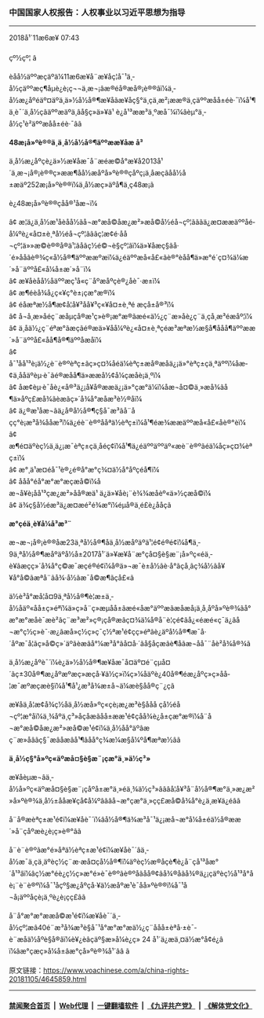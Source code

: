 ### 中国国家人权报告：人权事业以习近平思想为指导
------------------------

<div class="published">
 <span class="date" title="ä¸­å½æ¶é´">
  <time datetime="2018-11-06T07:43:36+08:00">
   2018å¹´11æ6æ¥ 07:43
  </time>
 </span>
</div>
<br/>
<div class="wsw">
 <span class="dateline">
  çº½çº¦ â
 </span>
 <p>
  èåå½äººæçäºä¼11æ6æ¥å¨æ¥åç¦å¯¹ä¸­å½çäººæç¶åµè¿è¡ç¬¬ä¸æ¬¡âæ®éå®æå®¡è®®âï¼ä¸­å½æ¿åºéäº¤äºä¸ä»½å½å®¶æ¥åãæ¥åç§°ä¸çä¸æ²¡ææ®ä¸çäººæåå±éè·¯ï¼å¹¶ä¸è¯´ä¸­å½çâäººæäºä¸âå§ç»ä»¥ä¹ è¿å¹³ææ³ä¸ºæå¯¼ï¼âèµ°ä¸­å½ç¹è²äººæåå±éè·¯âã
 </p>
 <p>
  <strong>
   48æ¡å»ºè®®ä¸ä¸­å½å½å®¶äººææ¥åæ å³
  </strong>
 </p>
 <p>
  ä¸­å½æ¿åºçè¿ä»½æ¥åæ¯å¨æéæ©å°æ¥å2013å¹´ä¸æ¬¡å®¡è®®ç»ææ¶åå½æåºå»ºè®®çåºç¡ä¸åæçãåå½å±æäº252æ¡å»ºè®®ï¼ä¸­å½æç»äºå¶ä¸­ç48æ¡ã
 </p>
 <p>
  è¿48æ¡å»ºè®®çåå®¹åæ¬ï¼
 </p>
 <p>
  â¢ æ¦ä¿ä¸­å½æ¹åèåå½ãå¬æ°æå©åæ¿æ²»æå©å½éå¬çº¦ãããä¿æ¤ææäººåé­å¼ºè¿«å¤±è¸ªå½éå¬çº¦ãããç¦æ­¢é·åå¬çº¦ä»»æ©è®®å®ä¹¦ãåãç½é©¬è§çº¦ãï¼ä»¥åæç§ãå·´é»ååãè®¾ç«å½å®¶äººææºæï¼ä¿éäººæå«å£«ãè®°èåå¶ä»æ°é´ç¤¾ä¼æ´»å¨äººå£«å¼å±æ´»å¨ï¼
  <br/>
  â¢ æ¥åèåå½åäººæç¹å«ç¨åºæåºçè®¿åè¯·æ±ï¼
  <br/>
  â¢ æ¶éèå¾å¿ç«¥ç°è±¡çæ°æ®ï¼
  <br/>
  â¢ éåæªæ½å¶æ­¢å¦å¥³åå¥³ç«¥å¤±è¸ªé æçå±å®³ï¼
  <br/>
  â¢ å¬å¸æ­»åéç¨æåµçå®æ¹ç»è®¡æ°æ®ãæé«ä½¿ç¨æ­»åè¿ç¨ä¸­çå¸æ³éæåº¦ï¼
  <br/>
  â¢ ä¸åä½¿ç¨éªæ°ãæçãé®æä»¥åå¼ºè¿«å¤±è¸ªç­éæ³æªæ½æ§å¶ååå¶äººææ´»å¨äººå£«åå¶å®¶äººåæåï¼
  <br/>
  â¢ å¯¹åå¹³è¡ä½¿è¨è®ºèªç±ãç»ç¤¾åéä¼èªç±æå®æåä¿¡ä»°èªç±çä¸ªäººï¼åæ­¢ä¸ååäºèµ·è¯ãé®æåå¶ä»ææå½¢å¼çæåè¡ä¸ºï¼
  <br/>
  â¢ åæ­¢èµ·è¯åè¿«å®³ä¿¡å¥å®ææä¿¡ä»°çæ°ä¼ï¼åæ¬å¤©ä¸»æå¾ãå¶ä»åºç£æå¾ãèæãç»´å¾å°æåæ³è½®åï¼
  <br/>
  â¢ ä¿®æ¹åæ¬ãä¿å®å½å®¶ç§å¯æ³ãå¨åçç°è¡æ³å¾ååæ³ï¼ä¿éè¨è®ºååªä½èªç±ï¼å¹¶éæ¾ææäººæå«å£«åè®°èï¼
  <br/>
  â¢ æ¶é¤äºèç½ä¸ä¿¡æ¯èªç±çä¸åéç¢ï¼å¹¶ä¿éäººäººäº«æè¨è®ºãéä¼åç»ç¤¾èªç±ï¼
  <br/>
  â¢ æ°¸ä¹æ¤éå¯¹è®¿é®å°æ°ç¾¤ä½å°åºçéå¶ï¼
  <br/>
  â¢ ååå°éå°æ°æ°æçæå©ï¼åæ¬å¥è¡åå¹³çæ¿æ²»åå®æä¹ ä¿ä»¥åè¡¨è¾¾æåèº«ä»½çæå©ï¼
  <br/>
  â¢ ä¾ç§å½éæ³ä¿æ¤æé²é¾æ°ï¼éµå®ä¸é£è¿ååç­ã
 </p>
 <p>
  <strong>
   æ°çéä¸­è¥å¼å³æ³¨
  </strong>
 </p>
 <p>
  æ¬æ¬¡å®¡è®®åæ23ä¸ªå½å®¶åä¸­å½æåºäºä¹¦é¢é®é¢ï¼å¶ä¸­9ä¸ªå½å®¶æåºäºå½å±2017å¹´ä»¥æ¥å¨æ°çå¤§è§æ¨¡å»ºç«éä¸­è¥ãæçç»´å¾å°ç©æ¯æçé®é¢ï¼å®ä»¬æ¯è±å½ãè·å°ãçå¸ãç¾å½ãå¥¥å°å©ãæªå¨ãå¾·å½ãæ¯å©æ¶ãçå£«ã
 </p>
 <p>
  ä½è³å°æå¦å¤9ä¸ªå½å®¶è¦æ±ä¸­å½åäº«åå±ç»éªï¼ä»ç»å¨ç»æµåå±ãæé«åæ°äººæãæåæå¡ä¸å¸åºå»ºè®¾ãå°æ°æ°æåè¯­æè²ãç¨æ³æ²»ç®¡çå®æãç¤¾ä¼å®å¨è¦çé¢ãå¿«éæé«ç¯ä¿ãå¬æ°ç½ç»è¯·æ¿ãæå»ç½ç»ç¯ç½ªæ¹é¢çç»éªãè¿äºå½å®¶æ¯å·´åºæ¯å¦ãç»å©ç»´äºãèæãå°¼æ³å°ãå¤å·´ãå§åçæãè¶åãæ¬åå¯¨åè²å¾å®¾ã
 </p>
 <p>
  ä¸­å½æ¿åºè¯´ï¼è¿ä»½å½å®¶æ¥åæ¯å¤äº¤é¨çµå¤´ãç±30å®¶æ¿åºæºæç»æçå·¥ä½ç»ï¼ç»¼åäºè¿40å®¶éæ¿åºç»ç»åå­¦æ¯æºæçæè§ï¼å¹¶å¹¿æ³å¾æ±å¬ä¼æè§åå®ç¨¿çã
 </p>
 <p>
  æ¥åä¸å¦æ¢å¾ç½åä¸­å½æå»ºç«çè¡æ¿æ³è§ååå çå½éå¬çº¦æ°å­ï¼ä¸¾åºä¸ç³»åçå­æãåå±ææ¹é¢çåå¾è¿å±çæ°æ®ï¼å¨å¬æ°æå©åæ¿æ²»æå©æ¹é¢ï¼ä¸­å½åå°äºâæç¨æ­»åâãç§¯æâåæâå¹¶âåå°ç¾æ¼æ§å¼ºå¶æªæ½âã
 </p>
 <p>
  <strong>
   ä¸­å½ç§°å»ºç«äºæå¤§è§æ¨¡çæ°ä¸»ä½ç³»
  </strong>
 </p>
 <p>
  æ¥åèµæ¬âä¸­å½å»ºç«äºæå¤§è§æ¨¡çåºå±æ°ä¸»éä¸¾ä½ç³»âãâå¦å¥³å¨å½å®¶æ°ä¸»æ¿æ²»å»ºè®¾ä¸­å½±ååæ¥çå¢å¼ºâãâå¬æ°çæ°ä¸»çç£æå©å¾å°è¿ä¸æ­¥ä¿éâã
 </p>
 <p>
  å¨å®æèªç±æ¹é¢ï¼æ¥åè¯´ï¼âå½å®¶ä¾æ³å¯¹ä¿¡æå¬æ°å¼å±éä½å®ææ´»å¨çåºæè¿è¡ç»è®°âã
 </p>
 <p>
  å¨è¨è®ºãæ°é»åªä½èªç±æ¹é¢ï¼æ¥åè¯´âä¸­å½æ¯ä¸çä¸äºèç½ç¨æ·æå¤çå½å®¶ï¼äºèç½æ®åçè¶è¿å¨çå¹³åæ°´å¹³âï¼âç½æ°éè¿ç½ç»æ°é»è¯è®ºãè®ºåãåå®¢ãå¾®åãå¾®ä¿¡ç­äºèç½å¹³å°åè¡¨è¨è®ºï¼å¯¹åçº§æ¿åºçå·¥ä½æåºæ¹è¯åå»ºè®®ï¼å¯¹å¬å¡äººåçè¡ä¸ºè¿è¡çç£âã
 </p>
 <p>
  å¨å°æ°æ°ææå©æ¹é¢ï¼æ¥åè¯´ä¸­å½çº¦æâ40é¨æ³å¾æ³è§å¯¹å°æ°æ°æä½¿ç¨ååå±èªå·±è¯­è¨æå­ä½åºè§å®âï¼è¥¿èâçäº§æ»å¼è¿ç»­ 24 å¹´ä¿æä¸¤ä½æ°å¢é¿â ï¼âæ°çæç»­å¼å±âæ°çå»ºè®¾å¹´ââ ã
 </p>
 <p>
 </p>
</div>

原文链接：https://www.voachinese.com/a/china-rights-20181105/4645859.html


------------------------
#### [禁闻聚合首页](https://github.com/gfw-breaker/banned-news/blob/master/README.md) &nbsp;|&nbsp; [Web代理](https://github.com/gfw-breaker/open-proxy/blob/master/README.md) &nbsp;|&nbsp;  [一键翻墙软件](https://github.com/gfw-breaker/nogfw/blob/master/README.md) &nbsp;|&nbsp; [《九评共产党》](https://github.com/gfw-breaker/9ping.md/blob/master/README.md#九评之一评共产党是什么) &nbsp;|&nbsp; [《解体党文化》](https://github.com/gfw-breaker/jtdwh.md/blob/master/README.md#绪论)